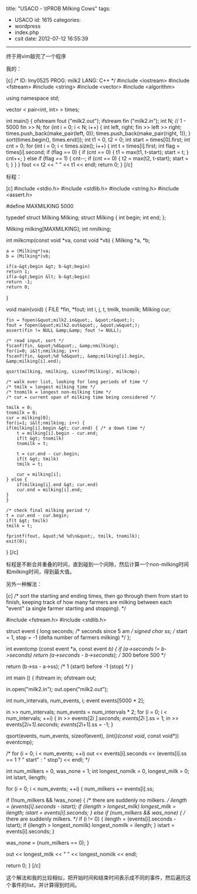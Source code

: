 title: "USACO - \tPROB Milking Cows"
tags:
  - USACO
id: 1615
categories:
  - wordpress
  - index.php
  - csit
date: 2012-07-12 16:55:39
---

终于用vim敲完了一个程序

我的：<!--more-->

[c]
/*
ID: lmy0525
PROG: milk2
LANG: C++
*/
#include &lt;iostream&gt;
#include &lt;fstream&gt;
#include &lt;string&gt;
#include &lt;vector&gt;
#include &lt;algorithm&gt;

using namespace std;

vector &lt; pair&lt;int, int&gt; &gt; times;

int main()
{
    ofstream fout (&quot;milk2.out&quot;);
    ifstream fin (&quot;milk2.in&quot;);
    int N; // 1 - 5000
    fin &gt;&gt; N;
    for (int i = 0; i &lt; N; i++)
    {
         int left, right;
	 fin &gt;&gt; left &gt;&gt; right;
	 times.push_back(make_pair(left, 0));
	 times.push_back(make_pair(right, 1));
    }
    sort(times.begin(), times.end());
    int t1 = 0, t2 = 0;
    int start = times[0].first;
    int cnt = 0;
    for (int i = 0; i &lt; times.size(); i++)
    {
        int t = times[i].first;
	int flag = times[i].second;
	if (flag == 0)
	{
	    if (cnt == 0)
	    {
		t1 = max(t1, t-start);
	        start = t;
	    }
	    cnt++;
	}
	else if (flag == 1)
	{
	    cnt--;
	    if (cnt == 0)
	    {
	        t2 = max(t2, t-start);
		start = t;
	    }
	}
    }
    fout &lt;&lt; t2 &lt;&lt; &quot; &quot; &lt;&lt; t1 &lt;&lt; endl;
    return 0;
}
[/c]

标程：

[c]
#include &lt;stdio.h&gt;
#include &lt;stdlib.h&gt;
#include &lt;string.h&gt;
#include &lt;assert.h&gt;

#define MAXMILKING 5000

typedef struct Milking	Milking;
struct Milking {
    int begin;
    int end;
};

Milking milking[MAXMILKING];
int nmilking;

int
milkcmp(const void *va, const void *vb)
{
    Milking *a, *b;

    a = (Milking*)va;
    b = (Milking*)vb;

    if(a-&gt;begin &gt; b-&gt;begin)
	return 1;
    if(a-&gt;begin &lt; b-&gt;begin)
	return -1;
    return 0;
}

void
main(void)
{
    FILE *fin, *fout;
    int i, j, t, tmilk, tnomilk;
    Milking cur;

    fin = fopen(&quot;milk2.in&quot;, &quot;r&quot;);
    fout = fopen(&quot;milk2.out&quot;, &quot;w&quot;);
    assert(fin != NULL &amp;&amp; fout != NULL);

    /* read input, sort */
    fscanf(fin, &quot;%d&quot;, &amp;nmilking);
    for(i=0; i&lt;nmilking; i++)
	fscanf(fin, &quot;%d %d&quot;, &amp;milking[i].begin, &amp;milking[i].end);

    qsort(milking, nmilking, sizeof(Milking), milkcmp);

    /* walk over list, looking for long periods of time */
    /* tmilk = longest milking time */
    /* tnomilk = longest non-milking time */
    /* cur = current span of milking time being considered */

    tmilk = 0;
    tnomilk = 0;
    cur = milking[0];
    for(i=1; i&lt;nmilking; i++) {
	if(milking[i].begin &gt; cur.end) {	/* a down time */
	    t = milking[i].begin - cur.end;
	    if(t &gt; tnomilk)
		tnomilk = t;

	    t = cur.end - cur.begin;
	    if(t &gt; tmilk)
		tmilk = t;

	    cur = milking[i];
	} else {
	    if(milking[i].end &gt; cur.end)
		cur.end = milking[i].end;
	}
    }

    /* check final milking period */
    t = cur.end - cur.begin;
    if(t &gt; tmilk)
	tmilk = t;

    fprintf(fout, &quot;%d %d\n&quot;, tmilk, tnomilk);
    exit(0);
}
[/c]

标程是不断合并重叠的时间，直到碰到一个间隙，然后计算一个non-milking时间和milking时间，得到最大值。

另外一种解法：

[c]
/* sort the starting and ending times, then go through them from
 start to finish, keeping track of how many farmers are milking
 between each &quot;event&quot; (a single farmer starting and stopping). */

#include &lt;fstream.h&gt;
#include &lt;stdlib.h&gt;

struct event
{
 long seconds;   /* seconds since 5 am */
 signed char ss; /* start = 1, stop = -1 (delta number of farmers milking)
*/
};

int eventcmp (const event *a, const event *b)
{
 if (a-&gt;seconds != b-&gt;seconds)
  return (a-&gt;seconds - b-&gt;seconds); /* 300 before 500 */

 return (b-&gt;ss - a-&gt;ss); /* 1 (start) before -1 (stop) */
}

int main ()
{
 ifstream in;
 ofstream out;

 in.open(&quot;milk2.in&quot;);
 out.open(&quot;milk2.out&quot;);

 int num_intervals, num_events, i;
 event events[5000 * 2];

 in &gt;&gt; num_intervals;
 num_events = num_intervals * 2;
 for (i = 0; i &lt; num_intervals; ++i)
 {
  in &gt;&gt; events[2*i  ].seconds; events[2*i  ].ss = 1;
  in &gt;&gt; events[2*i+1].seconds; events[2*i+1].ss = -1;
 }

 qsort(events, num_events, sizeof(event),
  (int(*)(const void*, const void*)) eventcmp);

/* for (i = 0; i &lt; num_events; ++i)
  out &lt;&lt; events[i].seconds
    &lt;&lt; (events[i].ss == 1 ? &quot; start&quot; : &quot; stop&quot;) &lt;&lt; endl; */

 int num_milkers = 0, was_none = 1;
 int longest_nomilk = 0, longest_milk = 0;
 int istart, ilength;

 for (i = 0; i &lt; num_events; ++i)
 {
  num_milkers += events[i].ss;

  if (!num_milkers &amp;&amp; !was_none)
  {
   /* there are suddenly no milkers. */
   ilength = (events[i].seconds - istart);
   if (ilength &gt; longest_milk)
    longest_milk = ilength;
   istart = events[i].seconds;
  }
  else if (num_milkers &amp;&amp; was_none)
  {
   /* there are suddenly milkers. */
   if (i != 0)
   {
    ilength = (events[i].seconds - istart);
    if (ilength &gt; longest_nomilk)
     longest_nomilk = ilength;
   }
   istart = events[i].seconds;
  }

  was_none = (num_milkers == 0);
 }

 out &lt;&lt; longest_milk &lt;&lt; &quot; &quot; &lt;&lt; longest_nomilk &lt;&lt; endl;

 return 0;
}
[/c]

这个解法和我的比较相似，把开始时间和结束时间表示成不同的事件，然后遍历这个事件的list，并计算得到时间。